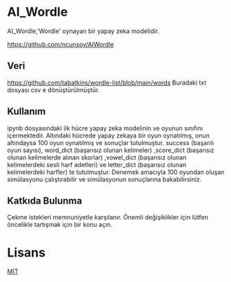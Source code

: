 # AI_Wordle

AI_Wordle,'Wordle' oynayan bir yapay zeka modelidir. 

https://github.com/ncunsoy/AIWordle

## Veri 

https://github.com/tabatkins/wordle-list/blob/main/words
Buradaki txt dosyası csv e dönüştürülmüştür.

## Kullanım
ipynb dosyasındaki ilk hücre yapay zeka modelinin ve oyunun sınıfını içermektedir. Altındaki hücrede yapay zekaya bir oyun oynatılmış, onun altındaysa 100 oyun oynatılmış ve sonuçlar tutulmuştur. success (başarılı oyun sayısı), word_dict (başarısız olunan kelimeler) ,score_dict (başarısız olunan kelimelerde alınan skorlar) ,vowel_dict (başarısız olunan kelimelerdeki sesli harf adetleri) ve letter_dict (başarısız olunan kelimelerdeki harfler) te tutulmuştur. Denemek amacıyla 100 oyundan oluşan simülasyonu çalıştırabilir ve simülasyonun sonuçlarına bakabilirsiniz.


## Katkıda Bulunma

Çekme istekleri memnuniyetle karşılanır. Önemli değişiklikler için lütfen öncelikle tartışmak için bir konu açın.


# Lisans

[MIT](https://choosealicense.com/licenses/mit/)
